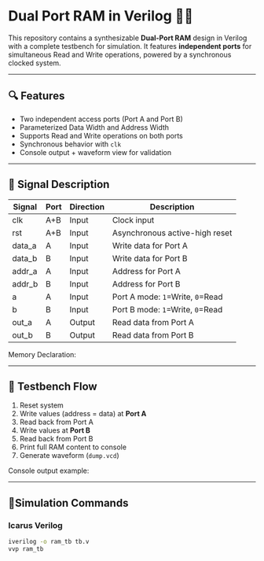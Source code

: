 # Dual Port RAM in Verilog 🧠✨

This repository contains a synthesizable **Dual-Port RAM** design in Verilog with a complete testbench for simulation. It features **independent ports** for simultaneous Read and Write operations, powered by a synchronous clocked system.

---

## 🔍 Features

- Two independent access ports (Port A and Port B)
- Parameterized Data Width and Address Width
- Supports Read and Write operations on both ports
- Synchronous behavior with `clk`
- Console output + waveform view for validation

---

## 📌 Signal Description

| Signal | Port | Direction | Description |
|--------|------|-----------|-------------|
| clk | A+B | Input | Clock input |
| rst | A+B | Input | Asynchronous active-high reset |
| data_a | A | Input | Write data for Port A |
| data_b | B | Input | Write data for Port B |
| addr_a | A | Input | Address for Port A |
| addr_b | B | Input | Address for Port B |
| a | A | Input | Port A mode: `1`=Write, `0`=Read |
| b | B | Input | Port B mode: `1`=Write, `0`=Read |
| out_a | A | Output | Read data from Port A |
| out_b | B | Output | Read data from Port B |

Memory Declaration:



---

## 🧪 Testbench Flow

1. Reset system
2. Write values (address = data) at **Port A**
3. Read back from Port A
4. Write values at **Port B**
5. Read back from Port B
6. Print full RAM content to console
7. Generate waveform (`dump.vcd`)

Console output example:


---

## 🚦Simulation Commands

### Icarus Verilog
```sh
iverilog -o ram_tb tb.v
vvp ram_tb
